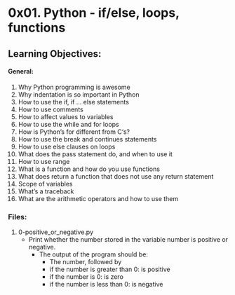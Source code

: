 # 0x01. Python - if/else, loops, functions

## Learning Objectives:
#### General:
1. Why Python programming is awesome
2. Why indentation is so important in Python
3. How to use the if, if ... else statements
4. How to use comments
5. How to affect values to variables
6. How to use the while and for loops
7. How is Python’s for different from C‘s?
8. How to use the break and continues statements
9. How to use else clauses on loops
19. What does the pass statement do, and when to use it
20. How to use range
21. What is a function and how do you use functions
22. What does return a function that does not use any return statement
23. Scope of variables
24. What’s a traceback
25. What are the arithmetic operators and how to use them

### Files:

1. 0-positive_or_negative.py
   - Print whether the number stored in the variable number is positive or negative.
     - The output of the program should be:
       - The number, followed by
       - if the number is greater than 0: is positive
       - if the number is 0: is zero
       - if the number is less than 0: is negative

